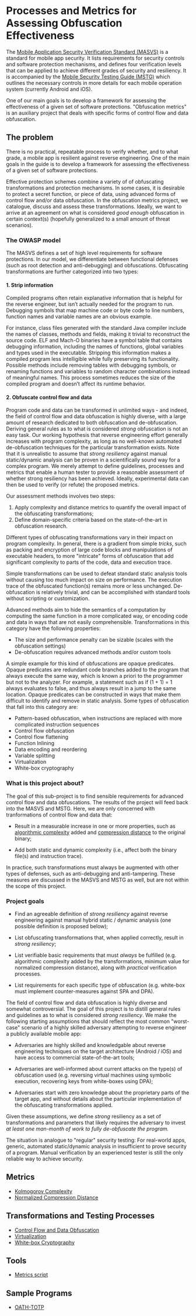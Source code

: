 # Processes and Metrics for Assessing Obfuscation Effectiveness

The [Mobile Application Security Verification Standard (MASVS)](https://github.com/OWASP/owasp-masvs) is a standard for mobile app security. It lists requirements for security controls and software protection mechanisms, and defines four verification levels that can be applied to achieve different grades of security and resiliency. It is accompanied by the [Mobile Security Testing Guide (MSTG)](https://github.com/OWASP/owasp-mstg) which outlines the necessary controls in more details for each mobile operation system (currently Android and iOS).

One of our main goals is to develop a framework for assessing the effectiveness of a given set of software protections. "Obfuscation metrics" is an auxiliary project that deals with specific forms of control flow and data obfuscation.

## The problem

There is no practical, repeatable process to verify whether, and to what grade, a mobile app is resilient against reverse engineering. One of the main goals in the guide is to develop a framework for assessing the effectiveness of a given set of software protections. 

Effective protection schemes combine a variety of of obfuscating transformations and protection mechanisms. In some cases, it is desirable to protect a secret function, or piece of data, using advanced forms of control flow and/or data obfuscation. In the obfuscation metrics project, we catalogue, discuss and assess these transformations. Ideally, we want to arrive at an agreement on what is considered *good enough* obfuscation in certain context(s) (hopefully generalized to a small amount of threat scenarios).

### The OWASP model

The MASVS defines a set of high level requirements for software protections. In our model, we differentiate between functional defenses (such as root detection and anti-debugging) and obfuscations. Obfuscating transformations are further categorized into two types:

#### 1. Strip information

Compiled programs often retain explanative information that is helpful for the reverse engineer, but isn’t actually needed for the program to run. Debugging symbols that map machine code or byte code to line numbers, function names and variable names are an obvious example.

For instance, class files generated with the standard Java compiler include the names of classes, methods and fields, making it trivial to reconstruct the source code. ELF and Mach-O binaries have a symbol table that contains debugging information, including the names of functions, global variables and types used in the executable.
Stripping this information makes a compiled program less intelligible while fully preserving its functionality. Possible methods include removing tables with debugging symbols, or renaming functions and variables to random character combinations instead of meaningful names. This process sometimes reduces the size of the compiled program and doesn’t affect its runtime behavior.

#### 2. Obfuscate control flow and data

Program code and data can be transformed in unlimited ways - and indeed, the field of control flow and data obfuscation is highly diverse, with a large amount of research dedicated to both obfuscation and de-obfuscation. Deriving general rules as to what is considered *strong* obfuscation is not an easy task. Our working hypothesis that reverse engineering effort generally increases with program complexity, as long as no well-known automated de-obfuscation techniques for the particular transformation exists. Note that it is unrealistic to assume that *strong resiliency* against manual static/dynamic analysis can be proven in a scientifically sound way for a complex program. We merely attempt to define guidelines, processes and metrics that enable a human tester to provide a reasonable assessment of whether strong resiliency has been achieved. Ideally, experimental data can then be used to verify (or refute) the proposed metrics.

Our assessment methods involves two steps:

1. Apply complexity and distance metrics to quantify the overall impact of the obfuscating transformations;
2. Define domain-specific criteria based on the state-of-the-art in obfuscation research.

Different types of obfuscating transformations vary in their impact on program complexity. In general, there is a gradient from simple *tricks*, such as packing and encryption of large code blocks and manipulations of executable headers, to more "intricate" forms of obfuscation that add significant complexity to parts of the code, data and execution trace.

Simple transformations can be used to defeat standard static analysis tools without causing too much impact on size on performance. The execution trace of the obfuscated function(s) remains more or less unchanged. De-obfuscation is relatively trivial, and can be accomplished with standard tools without scripting or customization.

Advanced methods aim to hide the semantics of a computation by computing the same function in a more complicated way, or encoding code and data in ways that are not easily comprehensible. Transformations in this category have the following properties:

- The size and performance penalty can be sizable (scales with the obfuscation settings)
- De-obfuscation requires advanced methods and/or custom tools

A simple example for this kind of obfuscations are opaque predicates. Opaque predicates are redundant code branches added to the program that always execute the same way, which is known a priori to the programmer but not to the analyzer. For example, a statement such as if (1 + 1) = 1 always evaluates to false, and thus always result in a jump to the same location. Opaque predicates can be constructed in ways that make them difficult to identify and remove in static analysis.
Some types of obfuscation that fall into this category are:

- Pattern-based obfuscation, when instructions are replaced with more complicated instruction sequences
- Control flow obfuscation
- Control flow flattening
- Function Inlining
- Data encoding and reordering
- Variable splitting
- Virtualization
- White-box cryptography

### What is this project about?

The goal of this sub-project is to find sensible requirements for advanced control flow and data obfuscations. The results of the project will feed back into the MASVS and MSTG. Here, we are only concerned with tranformations of control flow and data that:

- Result in a measurable increase in one or more properties, such as [algorithmic complexity](https://github.com/b-mueller/obfuscation-metrics/blob/master/02a_kolmogorov_complexity.md) added and [compression distance](https://github.com/b-mueller/obfuscation-metrics/blob/master/02b_normalized_compression_distance.md) to the original binary;

- Add both static and dynamic complexity (i.e., affect both the binary file(s) and instruction trace).

In practice, such transformations must always be augmented with other types of defenses, such as anti-debugging and anti-tampering. These measures are discussed in the MASVS and MSTG as well, but are not within the scope of this project.

### Project goals

* Find an agreeable definition of *strong resiliency* against reverse engineering against manual hybrid static / dynamic analysis (one possible definition is proposed below);

* List obfuscating transformations that, when applied correctly, result in *strong resiliency*;

* List verifiable basic requirements that must *always* be fulfilled (e.g. algorithmic complexity added by the transformations, minimum value for normalized compression distance), along with *practical* verification processes.

* List requirements for each specific type of obfuscation (e.g. white-box must implement counter-measures against SPA and DPA).

The field of control flow and data obfuscation is highly diverse and somewhat controversial. The goal of this project is to distill general rules and guidelines as to what is considered *strong resiliency*. We make the following starting assumptions that should reflect the most common "worst-case" scenario of a highly skilled adversary attempting to reverse engineer a publicly available mobile app:

- Adversaries are highly skilled and knowledgable about reverse engineering techniques on the target architecture (Android / iOS) and have access to commercial state-of-the-art tools;

- Adversaries are well-informed about current attacks on the type(s) of obfuscation used (e.g. reversing virtual machines using symbolic execution, recovering keys from white-boxes using DPA);

- Adversaries start with zero knowledge about the proprietary parts of the target app, and without details about the particular implementation of the obfuscating transformations applied.

Given these assumptions, we define *strong* resiliency as a set of transformations and parameters that likely requires the adversary to invest *at least one man-month of work to fully de-obfuscate the program.*



The situation is analogue to "regular" security testing: For real-world apps, generic, automated static/dynamic analysis in insufficient to prove security of a program. Manual verification by an experienced tester is still the only reliable way to achieve security.

## Metrics
- [Kolmogorov Complexity](https://github.com/b-mueller/obfuscation-metrics/blob/master/02a_kolmogorov_complexity.md)
- [Normalized Compression Distance](https://github.com/b-mueller/obfuscation-metrics/blob/master/02b_normalized_compression_distance.md)

## Transformations and Testing Processes

- [Control Flow and Data Obfuscation](https://github.com/b-mueller/obfuscation-metrics/blob/master/03a_control_flow_and_data_obfuscation.md)
- [Virtualization](https://github.com/b-mueller/obfuscation-metrics/blob/master/03b_virtualization.md)
- [White-box Cryptography](https://github.com/b-mueller/obfuscation-metrics/blob/master/03c_whitebox_cryptography.md)

## Tools

- [Metrics script](https://github.com/b-mueller/obfuscation-metrics/blob/master/tools/obfm.py)

## Sample Programs

- [OATH-TOTP](https://github.com/b-mueller/obfuscation-metrics/tree/master/testprograms/oath-totp)

